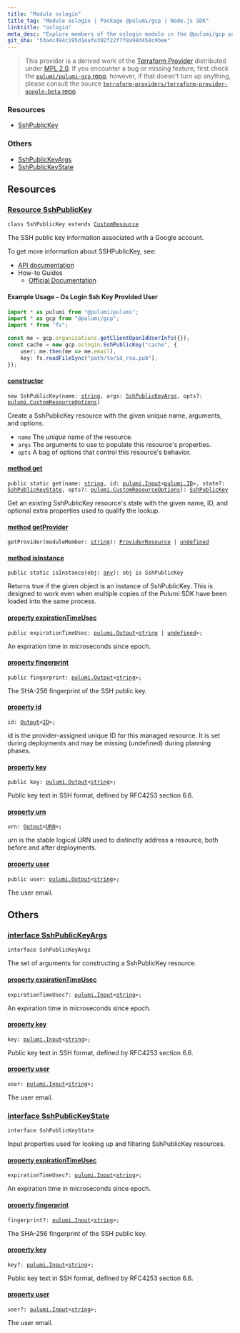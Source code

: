 ```yaml
---
title: "Module oslogin"
title_tag: "Module oslogin | Package @pulumi/gcp | Node.js SDK"
linktitle: "oslogin"
meta_desc: "Explore members of the oslogin module in the @pulumi/gcp package."
git_sha: "53a4c494c195d1eafe302f22f7f8a98d458c9bee"
---
```


<!-- WARNING: this page was generated by a tool. Do not edit it by hand. -->
<!-- To change it, please see https://github.com/pulumi/docs/tree/master/tools/tscdocgen. -->


> This provider is a derived work of the [Terraform Provider](https://github.com/terraform-providers/terraform-provider-google-beta)
> distributed under [MPL 2.0](https://www.mozilla.org/en-US/MPL/2.0/). If you encounter a bug or missing feature,
> first check the [`pulumi/pulumi-gcp` repo](https://github.com/pulumi/pulumi-gcp/issues); however, if that doesn't turn up anything,
> please consult the source [`terraform-providers/terraform-provider-google-beta` repo](https://github.com/terraform-providers/terraform-provider-google-beta/issues).





<h3>Resources</h3>
<ul class="api">
    <li><a href="#SshPublicKey"><span class="symbol resource"></span>SshPublicKey</a></li>
</ul>


<h3>Others</h3>
<ul class="api">
    <li><a href="#SshPublicKeyArgs"><span class="symbol api"></span>SshPublicKeyArgs</a></li>
    <li><a href="#SshPublicKeyState"><span class="symbol api"></span>SshPublicKeyState</a></li>
</ul>


<h2 id="resources">Resources</h2>
<h3 class="pdoc-module-header" id="SshPublicKey" data-link-title="SshPublicKey">
    <a href="https://github.com/pulumi/pulumi-gcp/blob/53a4c494c195d1eafe302f22f7f8a98d458c9bee/sdk/nodejs/oslogin/sshPublicKey.ts#L32">
        Resource <strong>SshPublicKey</strong>
    </a>
</h3>

<pre class="highlight"><code><span class='kr'>class</span> <span class='nx'>SshPublicKey</span> <span class='kr'>extends</span> <a href='/docs/reference/pkg/nodejs/pulumi/pulumi/#CustomResource'>CustomResource</a></code></pre>

The SSH public key information associated with a Google account.

To get more information about SSHPublicKey, see:

* [API documentation](https://cloud.google.com/compute/docs/oslogin/rest)
* How-to Guides
    * [Official Documentation](https://cloud.google.com/compute/docs/oslogin)

#### Example Usage - Os Login Ssh Key Provided User


```typescript
import * as pulumi from "@pulumi/pulumi";
import * as gcp from "@pulumi/gcp";
import * from "fs";

const me = gcp.organizations.getClientOpenIdUserInfo({});
const cache = new gcp.oslogin.SshPublicKey("cache", {
    user: me.then(me => me.email),
    key: fs.readFileSync("path/to/id_rsa.pub"),
});
```

<h4 class="pdoc-member-header" id="SshPublicKey-constructor">
<a class="pdoc-child-name" href="https://github.com/pulumi/pulumi-gcp/blob/53a4c494c195d1eafe302f22f7f8a98d458c9bee/sdk/nodejs/oslogin/sshPublicKey.ts#L74"> <b>constructor</b></a>
</h4>


<pre class="highlight"><code><span class='kd'></span><span class='kd'>new</span> SshPublicKey(name: <span class='kd'><a href='https://developer.mozilla.org/en-US/docs/Web/JavaScript/Reference/Global_Objects/String'>string</a></span>, args: <a href='#SshPublicKeyArgs'>SshPublicKeyArgs</a>, opts?: <a href='/docs/reference/pkg/nodejs/pulumi/pulumi/#CustomResourceOptions'>pulumi.CustomResourceOptions</a>)</code></pre>


Create a SshPublicKey resource with the given unique name, arguments, and options.

* `name` The _unique_ name of the resource.
* `args` The arguments to use to populate this resource&#39;s properties.
* `opts` A bag of options that control this resource&#39;s behavior.

<h4 class="pdoc-member-header" id="SshPublicKey-get">
<a class="pdoc-child-name" href="https://github.com/pulumi/pulumi-gcp/blob/53a4c494c195d1eafe302f22f7f8a98d458c9bee/sdk/nodejs/oslogin/sshPublicKey.ts#L41">method <b>get</b></a>
</h4>


<pre class="highlight"><code><span class='kd'>public static </span>get(name: <span class='kd'><a href='https://developer.mozilla.org/en-US/docs/Web/JavaScript/Reference/Global_Objects/String'>string</a></span>, id: <a href='/docs/reference/pkg/nodejs/pulumi/pulumi/#Input'>pulumi.Input</a>&lt;<a href='/docs/reference/pkg/nodejs/pulumi/pulumi/#ID'>pulumi.ID</a>&gt;, state?: <a href='#SshPublicKeyState'>SshPublicKeyState</a>, opts?: <a href='/docs/reference/pkg/nodejs/pulumi/pulumi/#CustomResourceOptions'>pulumi.CustomResourceOptions</a>): <a href='#SshPublicKey'>SshPublicKey</a></code></pre>


Get an existing SshPublicKey resource's state with the given name, ID, and optional extra
properties used to qualify the lookup.

<h4 class="pdoc-member-header" id="SshPublicKey-getProvider">
<a class="pdoc-child-name" href="https://github.com/pulumi/pulumi-gcp/blob/53a4c494c195d1eafe302f22f7f8a98d458c9bee/sdk/nodejs/oslogin/sshPublicKey.ts#L32">method <b>getProvider</b></a>
</h4>


<pre class="highlight"><code><span class='kd'></span>getProvider(moduleMember: <span class='kd'><a href='https://developer.mozilla.org/en-US/docs/Web/JavaScript/Reference/Global_Objects/String'>string</a></span>): <a href='/docs/reference/pkg/nodejs/pulumi/pulumi/#ProviderResource'>ProviderResource</a> | <span class='kd'><a href='https://developer.mozilla.org/en-US/docs/Web/JavaScript/Reference/Global_Objects/undefined'>undefined</a></span></code></pre>

<h4 class="pdoc-member-header" id="SshPublicKey-isInstance">
<a class="pdoc-child-name" href="https://github.com/pulumi/pulumi-gcp/blob/53a4c494c195d1eafe302f22f7f8a98d458c9bee/sdk/nodejs/oslogin/sshPublicKey.ts#L52">method <b>isInstance</b></a>
</h4>


<pre class="highlight"><code><span class='kd'>public static </span>isInstance(obj: <span class='kd'><a href='https://www.typescriptlang.org/docs/handbook/basic-types.html#any'>any</a></span>): obj is SshPublicKey</code></pre>


Returns true if the given object is an instance of SshPublicKey.  This is designed to work even
when multiple copies of the Pulumi SDK have been loaded into the same process.

<h4 class="pdoc-member-header" id="SshPublicKey-expirationTimeUsec">
<a class="pdoc-child-name" href="https://github.com/pulumi/pulumi-gcp/blob/53a4c494c195d1eafe302f22f7f8a98d458c9bee/sdk/nodejs/oslogin/sshPublicKey.ts#L62">property <b>expirationTimeUsec</b></a>
</h4>

<pre class="highlight"><code><span class='kd'>public </span>expirationTimeUsec: <a href='/docs/reference/pkg/nodejs/pulumi/pulumi/#Output'>pulumi.Output</a>&lt;<span class='kd'><a href='https://developer.mozilla.org/en-US/docs/Web/JavaScript/Reference/Global_Objects/String'>string</a></span> | <span class='kd'><a href='https://developer.mozilla.org/en-US/docs/Web/JavaScript/Reference/Global_Objects/undefined'>undefined</a></span>&gt;;</code></pre>

An expiration time in microseconds since epoch.

<h4 class="pdoc-member-header" id="SshPublicKey-fingerprint">
<a class="pdoc-child-name" href="https://github.com/pulumi/pulumi-gcp/blob/53a4c494c195d1eafe302f22f7f8a98d458c9bee/sdk/nodejs/oslogin/sshPublicKey.ts#L66">property <b>fingerprint</b></a>
</h4>

<pre class="highlight"><code><span class='kd'>public </span>fingerprint: <a href='/docs/reference/pkg/nodejs/pulumi/pulumi/#Output'>pulumi.Output</a>&lt;<span class='kd'><a href='https://developer.mozilla.org/en-US/docs/Web/JavaScript/Reference/Global_Objects/String'>string</a></span>&gt;;</code></pre>

The SHA-256 fingerprint of the SSH public key.

<h4 class="pdoc-member-header" id="SshPublicKey-id">
<a class="pdoc-child-name" href="https://github.com/pulumi/pulumi-gcp/blob/53a4c494c195d1eafe302f22f7f8a98d458c9bee/sdk/nodejs/oslogin/sshPublicKey.ts#L32">property <b>id</b></a>
</h4>

<pre class="highlight"><code><span class='kd'></span>id: <a href='/docs/reference/pkg/nodejs/pulumi/pulumi/#Output'>Output</a>&lt;<a href='/docs/reference/pkg/nodejs/pulumi/pulumi/#ID'>ID</a>&gt;;</code></pre>

id is the provider-assigned unique ID for this managed resource.  It is set during
deployments and may be missing (undefined) during planning phases.

<h4 class="pdoc-member-header" id="SshPublicKey-key">
<a class="pdoc-child-name" href="https://github.com/pulumi/pulumi-gcp/blob/53a4c494c195d1eafe302f22f7f8a98d458c9bee/sdk/nodejs/oslogin/sshPublicKey.ts#L70">property <b>key</b></a>
</h4>

<pre class="highlight"><code><span class='kd'>public </span>key: <a href='/docs/reference/pkg/nodejs/pulumi/pulumi/#Output'>pulumi.Output</a>&lt;<span class='kd'><a href='https://developer.mozilla.org/en-US/docs/Web/JavaScript/Reference/Global_Objects/String'>string</a></span>&gt;;</code></pre>

Public key text in SSH format, defined by RFC4253 section 6.6.

<h4 class="pdoc-member-header" id="SshPublicKey-urn">
<a class="pdoc-child-name" href="https://github.com/pulumi/pulumi-gcp/blob/53a4c494c195d1eafe302f22f7f8a98d458c9bee/sdk/nodejs/oslogin/sshPublicKey.ts#L32">property <b>urn</b></a>
</h4>

<pre class="highlight"><code><span class='kd'></span>urn: <a href='/docs/reference/pkg/nodejs/pulumi/pulumi/#Output'>Output</a>&lt;<a href='/docs/reference/pkg/nodejs/pulumi/pulumi/#URN'>URN</a>&gt;;</code></pre>

urn is the stable logical URN used to distinctly address a resource, both before and after
deployments.

<h4 class="pdoc-member-header" id="SshPublicKey-user">
<a class="pdoc-child-name" href="https://github.com/pulumi/pulumi-gcp/blob/53a4c494c195d1eafe302f22f7f8a98d458c9bee/sdk/nodejs/oslogin/sshPublicKey.ts#L74">property <b>user</b></a>
</h4>

<pre class="highlight"><code><span class='kd'>public </span>user: <a href='/docs/reference/pkg/nodejs/pulumi/pulumi/#Output'>pulumi.Output</a>&lt;<span class='kd'><a href='https://developer.mozilla.org/en-US/docs/Web/JavaScript/Reference/Global_Objects/String'>string</a></span>&gt;;</code></pre>

The user email.



<h2 id="apis">Others</h2>
<h3 class="pdoc-module-header" id="SshPublicKeyArgs" data-link-title="SshPublicKeyArgs">
    <a href="https://github.com/pulumi/pulumi-gcp/blob/53a4c494c195d1eafe302f22f7f8a98d458c9bee/sdk/nodejs/oslogin/sshPublicKey.ts#L141">
        interface <strong>SshPublicKeyArgs</strong>
    </a>
</h3>

<pre class="highlight"><code><span class='kr'>interface</span> <span class='nx'>SshPublicKeyArgs</span></code></pre>

The set of arguments for constructing a SshPublicKey resource.

<h4 class="pdoc-member-header" id="SshPublicKeyArgs-expirationTimeUsec">
<a class="pdoc-child-name" href="https://github.com/pulumi/pulumi-gcp/blob/53a4c494c195d1eafe302f22f7f8a98d458c9bee/sdk/nodejs/oslogin/sshPublicKey.ts#L145">property <b>expirationTimeUsec</b></a>
</h4>

<pre class="highlight"><code><span class='kd'></span>expirationTimeUsec?: <a href='/docs/reference/pkg/nodejs/pulumi/pulumi/#Input'>pulumi.Input</a>&lt;<span class='kd'><a href='https://developer.mozilla.org/en-US/docs/Web/JavaScript/Reference/Global_Objects/String'>string</a></span>&gt;;</code></pre>

An expiration time in microseconds since epoch.

<h4 class="pdoc-member-header" id="SshPublicKeyArgs-key">
<a class="pdoc-child-name" href="https://github.com/pulumi/pulumi-gcp/blob/53a4c494c195d1eafe302f22f7f8a98d458c9bee/sdk/nodejs/oslogin/sshPublicKey.ts#L149">property <b>key</b></a>
</h4>

<pre class="highlight"><code><span class='kd'></span>key: <a href='/docs/reference/pkg/nodejs/pulumi/pulumi/#Input'>pulumi.Input</a>&lt;<span class='kd'><a href='https://developer.mozilla.org/en-US/docs/Web/JavaScript/Reference/Global_Objects/String'>string</a></span>&gt;;</code></pre>

Public key text in SSH format, defined by RFC4253 section 6.6.

<h4 class="pdoc-member-header" id="SshPublicKeyArgs-user">
<a class="pdoc-child-name" href="https://github.com/pulumi/pulumi-gcp/blob/53a4c494c195d1eafe302f22f7f8a98d458c9bee/sdk/nodejs/oslogin/sshPublicKey.ts#L153">property <b>user</b></a>
</h4>

<pre class="highlight"><code><span class='kd'></span>user: <a href='/docs/reference/pkg/nodejs/pulumi/pulumi/#Input'>pulumi.Input</a>&lt;<span class='kd'><a href='https://developer.mozilla.org/en-US/docs/Web/JavaScript/Reference/Global_Objects/String'>string</a></span>&gt;;</code></pre>

The user email.

<h3 class="pdoc-module-header" id="SshPublicKeyState" data-link-title="SshPublicKeyState">
    <a href="https://github.com/pulumi/pulumi-gcp/blob/53a4c494c195d1eafe302f22f7f8a98d458c9bee/sdk/nodejs/oslogin/sshPublicKey.ts#L119">
        interface <strong>SshPublicKeyState</strong>
    </a>
</h3>

<pre class="highlight"><code><span class='kr'>interface</span> <span class='nx'>SshPublicKeyState</span></code></pre>

Input properties used for looking up and filtering SshPublicKey resources.

<h4 class="pdoc-member-header" id="SshPublicKeyState-expirationTimeUsec">
<a class="pdoc-child-name" href="https://github.com/pulumi/pulumi-gcp/blob/53a4c494c195d1eafe302f22f7f8a98d458c9bee/sdk/nodejs/oslogin/sshPublicKey.ts#L123">property <b>expirationTimeUsec</b></a>
</h4>

<pre class="highlight"><code><span class='kd'></span>expirationTimeUsec?: <a href='/docs/reference/pkg/nodejs/pulumi/pulumi/#Input'>pulumi.Input</a>&lt;<span class='kd'><a href='https://developer.mozilla.org/en-US/docs/Web/JavaScript/Reference/Global_Objects/String'>string</a></span>&gt;;</code></pre>

An expiration time in microseconds since epoch.

<h4 class="pdoc-member-header" id="SshPublicKeyState-fingerprint">
<a class="pdoc-child-name" href="https://github.com/pulumi/pulumi-gcp/blob/53a4c494c195d1eafe302f22f7f8a98d458c9bee/sdk/nodejs/oslogin/sshPublicKey.ts#L127">property <b>fingerprint</b></a>
</h4>

<pre class="highlight"><code><span class='kd'></span>fingerprint?: <a href='/docs/reference/pkg/nodejs/pulumi/pulumi/#Input'>pulumi.Input</a>&lt;<span class='kd'><a href='https://developer.mozilla.org/en-US/docs/Web/JavaScript/Reference/Global_Objects/String'>string</a></span>&gt;;</code></pre>

The SHA-256 fingerprint of the SSH public key.

<h4 class="pdoc-member-header" id="SshPublicKeyState-key">
<a class="pdoc-child-name" href="https://github.com/pulumi/pulumi-gcp/blob/53a4c494c195d1eafe302f22f7f8a98d458c9bee/sdk/nodejs/oslogin/sshPublicKey.ts#L131">property <b>key</b></a>
</h4>

<pre class="highlight"><code><span class='kd'></span>key?: <a href='/docs/reference/pkg/nodejs/pulumi/pulumi/#Input'>pulumi.Input</a>&lt;<span class='kd'><a href='https://developer.mozilla.org/en-US/docs/Web/JavaScript/Reference/Global_Objects/String'>string</a></span>&gt;;</code></pre>

Public key text in SSH format, defined by RFC4253 section 6.6.

<h4 class="pdoc-member-header" id="SshPublicKeyState-user">
<a class="pdoc-child-name" href="https://github.com/pulumi/pulumi-gcp/blob/53a4c494c195d1eafe302f22f7f8a98d458c9bee/sdk/nodejs/oslogin/sshPublicKey.ts#L135">property <b>user</b></a>
</h4>

<pre class="highlight"><code><span class='kd'></span>user?: <a href='/docs/reference/pkg/nodejs/pulumi/pulumi/#Input'>pulumi.Input</a>&lt;<span class='kd'><a href='https://developer.mozilla.org/en-US/docs/Web/JavaScript/Reference/Global_Objects/String'>string</a></span>&gt;;</code></pre>

The user email.


